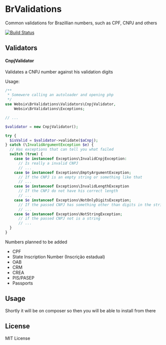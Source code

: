 BrValidations
==============

Common validations for Brazillian numbers, such as CPF, CNPJ and others

[![Build Status](https://travis-ci.org/Websix/br-validations.svg)](https://travis-ci.org/Websix/br-validations)

Validators
----------

#### CnpjValidator

Validates a CNPJ number against his validation digits
  
  Usage:
  
  ```php
  /**
   * Somewere calling an autoloader and opening php
   */
  use Websix\BrValidations\Validators\CnpjValidator,
      Websix\BrValidations\Exceptions;
  
  // ...
  
  $validator = new CnpjValidator();
  
  try {
    $isValid = $validator->validate($aCnpj);
  } catch (\InvalidArgumentException $e) {
    // Has exceptions that can tell you what failed
    switch (true) {
      case $e instanceof Exceptions\InvalidCnpjException:
        // Is really a invalid CNPJ
        // ...
      case $e instanceof Exceptions\EmptyArgumentException;
        // If the CNPJ is an empty string or something like that
        // ...
      case $e instanceof Exceptions\InvalidLengthException
        // If the CNPJ do not have his correct length
        // ...
      case $e instanceof Exceptions\NotOnlyDigitsException;
        // If the passed CNPJ has something other than digits in the string
        // ...
      case $e instanceof Exceptions\NotStringException;
        // if the passed CNPJ not is a string
        // ...
    }
  }
  ```

Numbers planned to be added
+ CPF
+ State Inscription Number (Inscrição estadual)
+ OAB
+ CRM
+ CREA
+ PIS/PASEP
+ Passports

Usage
-----

Shortly it will be on composer so then you will be able to install from there

License
-------

MIT License
